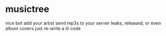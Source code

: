 # musictree
nice bot
add your artist
send mp3s to your server
leaks, released, or even album covers just re-write a lil code
